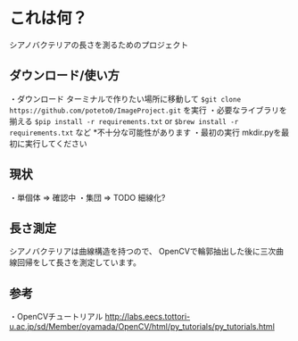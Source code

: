 # これは何？シアノバクテリアの長さを測るためのプロジェクト## ダウンロード/使い方・ダウンロードターミナルで作りたい場所に移動して`$git clone https://github.com/poteto0/ImageProject.git`を実行・必要なライブラリを揃える`$pip install -r requirements.txt`or`$brew install -r requirements.txt`など*不十分な可能性があります・最初の実行mkdir.pyを最初に実行してください ## 現状・単個体=> 確認中・集団=> TODO細線化?## 長さ測定シアノバクテリアは曲線構造を持つので、OpenCVで輪郭抽出した後に三次曲線回帰をして長さを測定しています。## 参考・OpenCVチュートリアル<http://labs.eecs.tottori-u.ac.jp/sd/Member/oyamada/OpenCV/html/py_tutorials/py_tutorials.html>